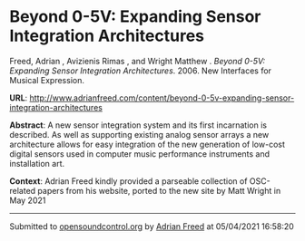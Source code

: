# Beyond 0-5V: Expanding Sensor Integration Architectures

Freed, Adrian  , Avizienis Rimas  , and Wright Matthew . *Beyond 0-5V: Expanding Sensor Integration Architectures*. 2006.  New Interfaces for Musical Expression. 

**URL**: <http://www.adrianfreed.com/content/beyond-0-5v-expanding-sensor-integration-architectures>

**Abstract**:  A new sensor integration system and its first incarnation is described. As well as supporting existing analog sensor arrays a new architecture allows for easy integration of the new generation of low-cost digital sensors used in computer music performance instruments and installation art. 

**Context**: Adrian Freed kindly provided a parseable collection of OSC-related papers from his website, ported to the new site by Matt Wright in May 2021

---
Submitted to [opensoundcontrol.org](https://opensoundcontrol.org) by [Adrian Freed](http://adrianfreed.com) at 05/04/2021 16:58:20
